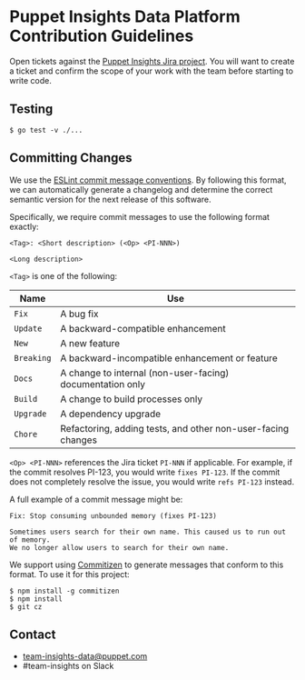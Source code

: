 # Puppet Insights Data Platform Contribution Guidelines

Open tickets against the
[Puppet Insights Jira project](https://tickets.puppetlabs.com/browse/PI). You
will want to create a ticket and confirm the scope of your work with the team
before starting to write code.

## Testing

```console
$ go test -v ./...
```

## Committing Changes

We use the
[ESLint commit message conventions](https://eslint.org/docs/developer-guide/contributing/pull-requests#step-2-make-your-changes).
By following this format, we can automatically generate a changelog and
determine the correct semantic version for the next release of this software.

Specifically, we require commit messages to use the following format exactly:

```
<Tag>: <Short description> (<Op> <PI-NNN>)

<Long description>
```

`<Tag>` is one of the following:

| Name | Use |
|------|-----|
| `Fix` | A bug fix |
| `Update` | A backward-compatible enhancement |
| `New` | A new feature |
| `Breaking` | A backward-incompatible enhancement or feature |
| `Docs` | A change to internal (non-user-facing) documentation only |
| `Build` | A change to build processes only |
| `Upgrade` | A dependency upgrade |
| `Chore` | Refactoring, adding tests, and other non-user-facing changes |

`<Op> <PI-NNN>` references the Jira ticket `PI-NNN` if applicable. For example,
if the commit resolves PI-123, you would write `fixes PI-123`. If the commit
does not completely resolve the issue, you would write `refs PI-123` instead.

A full example of a commit message might be:

```
Fix: Stop consuming unbounded memory (fixes PI-123)

Sometimes users search for their own name. This caused us to run out of memory.
We no longer allow users to search for their own name.
```

We support using [Commitizen](http://commitizen.github.io/cz-cli/) to generate
messages that conform to this format. To use it for this project:

```console
$ npm install -g commitizen
$ npm install
$ git cz
```

## Contact

* team-insights-data@puppet.com
* #team-insights on Slack
